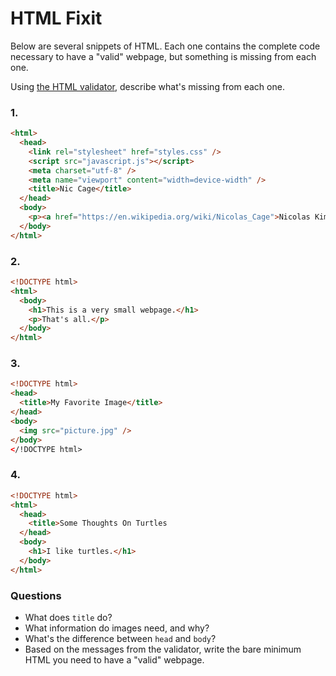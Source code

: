 # HTML Fixit

Below are several snippets of HTML. Each one contains the complete code necessary to have a "valid" webpage, but something is missing from each one.

Using [the HTML validator](https://validator.w3.org/nu/#textarea), describe what's missing from each one.

### 1.

```html
<html>
  <head>
    <link rel="stylesheet" href="styles.css" />
    <script src="javascript.js"></script>
    <meta charset="utf-8" />
    <meta name="viewport" content="width=device-width" />
    <title>Nic Cage</title>
  </head>
  <body>
    <p><a href="https://en.wikipedia.org/wiki/Nicolas_Cage">Nicolas Kim Coppola</a>, known professionally as Nicolas Cage, is an American actor and producer. He has performed in leading roles in a variety of films, ranging from romantic comedies and dramas to science fiction and action films.</p>
  </body>
</html>
```

### 2.

```html
<!DOCTYPE html>
<html>
  <body>
    <h1>This is a very small webpage.</h1>
    <p>That's all.</p>
  </body>
</html>
```

### 3.

```html
<!DOCTYPE html>
<head>
  <title>My Favorite Image</title>
</head>
<body>
  <img src="picture.jpg" />
</body>
</!DOCTYPE html>
```

### 4.

```html
<!DOCTYPE html>
<html>
  <head>
    <title>Some Thoughts On Turtles
  </head>
  <body>
    <h1>I like turtles.</h1>
  </body>
</html>
```

### Questions

- What does `title` do?
- What information do images need, and why?
- What's the difference between `head` and `body`?
- Based on the messages from the validator, write the bare minimum HTML you need to have a "valid" webpage.

